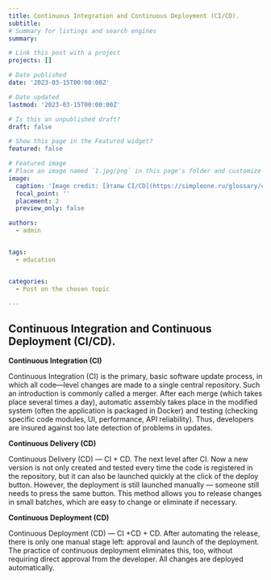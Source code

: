 ```yaml
---
title: Continuous Integration and Continuous Deployment (CI/CD).
subtitle: 
# Summary for listings and search engines
summary:

# Link this post with a project
projects: []

# Date published
date: '2023-03-15T00:00:00Z'

# Date updated
lastmod: '2023-03-15T00:00:00Z'

# Is this an unpublished draft?
draft: false

# Show this page in the Featured widget?
featured: false

# Featured image
# Place an image named `1.jpg/png` in this page's folder and customize its options here.
image:
  caption: 'Image credit: [Этапы CI/CD](https://simpleone.ru/glossary/ci-cd-cd-continuous-integration-continuous-delivery-continuous-deployment/#)'
  focal_point: ''
  placement: 2
  preview_only: false

authors:
  - admin


tags:
  - education


categories:
  - Post on the chosen topic

---
```




## Continuous Integration and Continuous Deployment (CI/CD).

**Continuous Integration (CI)**

Continuous Integration (CI) is the primary, basic software update process, in which all code—level changes are made to a single central repository. Such an introduction is commonly called a merger. After each merge (which takes place several times a day), automatic assembly takes place in the modified system (often the application is packaged in Docker) and testing (checking specific code modules, UI, performance, API reliability). Thus, developers are insured against too late detection of problems in updates.

**Continuous Delivery (CD)**

Continuous Delivery (CD) — CI + CD. The next level after CI. Now a new version is not only created and tested every time the code is registered in the repository, but it can also be launched quickly at the click of the deploy button. However, the deployment is still launched manually — someone still needs to press the same button. This method allows you to release changes in small batches, which are easy to change or eliminate if necessary.


**Continuous Deployment (CD)**

Continuous Deployment (CD) — CI +CD + CD. After automating the release, there is only one manual stage left: approval and launch of the deployment. The practice of continuous deployment eliminates this, too, without requiring direct approval from the developer. All changes are deployed automatically.






